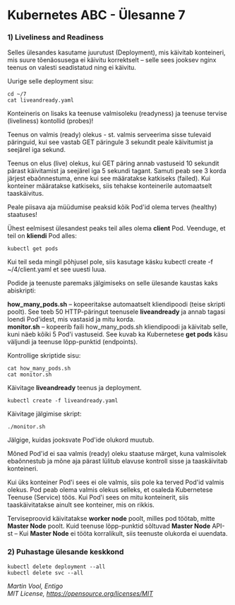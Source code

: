 # Kubernetes ABC - Ülesanne 7

### 1) Liveliness and Readiness


Selles ülesandes kasutame juurutust (Deployment), mis käivitab konteineri, mis suure tõenäosusega ei käivitu korrektselt – selle sees jooksev nginx teenus on valesti seadistatud ning ei käivitu. 

Uurige selle deployment sisu: 

```
cd ~/7
cat liveandready.yaml
```

Konteineris on lisaks ka teenuse valmisoleku (readyness) ja teenuse tervise (liveliness) kontollid (probes)!

Teenus on valmis (ready) olekus - st. valmis serveerima sisse tulevaid päringuid, kui see vastab GET päringule 3 sekundit peale käivitumist ja seejärel iga sekund.  

Teenus on elus (live) olekus, kui GET päring annab vastuseid 10 sekundit pärast käivitamist ja seejärel iga 5 sekundi tagant. Samuti peab see 3 korda järjest ebaõnnestuma, enne kui see määratakse katkiseks (failed). Kui konteiner määratakse katkiseks, siis tehakse konteinerile automaatselt taaskäivitus.

Peale piisava aja müüdumise peaksid kõik Pod'id olema terves (healthy) staatuses!

Ühest eelmisest ülesandest peaks teil alles olema **client** Pod. 
Veenduge, et teil on **kliendi** Pod alles: 

```
kubectl get pods
```

Kui teil seda mingil põhjusel pole, siis kasutage käsku kubectl create -f ~/4/client.yaml et see uuesti luua. 

Podide ja teenuste paremaks jälgimiseks on selle ülesande kaustas kaks abiskripti:

**how\_many\_pods.sh** – kopeeritakse automaatselt kliendipoodi (teise skripti poolt). See teeb 50 HTTP-päringut teenusele **liveandready** ja annab tagasi loendi Pod'idest, mis vastasid ja mitu korda. <br/>
**monitor.sh** – kopeerib faili how\_many\_pods.sh kliendipoodi ja käivitab selle, kuni näeb kõiki 5 Pod'i vastuseid. See kuvab ka Kubernetese **get pods** käsu väljundi ja teenuse lõpp-punktid (endpoints).

Kontrollige skriptide sisu: 

```
cat how_many_pods.sh
cat monitor.sh
```

Käivitage **liveandready** teenus ja deployment.


```
kubectl create -f liveandready.yaml
```

Käivitage jälgimise skript:

```
./monitor.sh
```


Jälgige, kuidas jooksvate Pod'ide olukord muutub. 

Mõned Pod'id ei saa valmis (ready) oleku staatuse märget, kuna valmisolek ebaõnnestub ja mõne aja pärast lülitub elavuse kontroll sisse ja taaskäivitab konteineri.

Kui üks konteiner Pod'i sees ei ole valmis, siis pole ka terved Pod'id valmis olekus. 
Pod peab olema valmis olekus selleks, et osaleda Kubernetese Teenuse (Service) töös. 
Kui Pod'i sees on mitu konteinerit, siis taaskäivitatakse ainult see konteiner, mis on rikkis.

Terviseproovid käivitatakse **worker node** poolt, milles pod töötab, mitte **Master Node** poolt. 
Kuid teenuse lõpp-punktid sõltuvad **Master Node** API-st – Kui **Master Node** ei tööta korralikult, siis teenuste olukorda ei uuendata. 



### 2) Puhastage ülesande keskkond

```
kubectl delete deployment --all
kubectl delete svc --all
```


*Martin Vool, Entigo* </br>
*MIT License, https://opensource.org/licenses/MIT*
